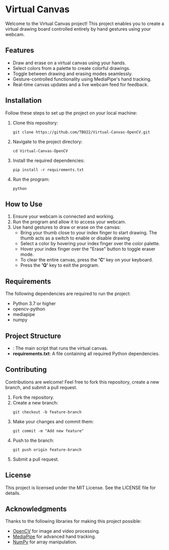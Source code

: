 <!DOCTYPE html>
<html lang="en">
<head>
    <meta charset="UTF-8">
    <meta name="viewport" content="width=device-width, initial-scale=1.0">
</head>
<body>
    <h1>Virtual Canvas</h1>
    <p>
        Welcome to the Virtual Canvas project! This project enables you to create a virtual drawing board controlled entirely by hand gestures using your webcam.
    </p>
    <h2>Features</h2>
    <ul>
        <li>Draw and erase on a virtual canvas using your hands.</li>
        <li>Select colors from a palette to create colorful drawings.</li>
        <li>Toggle between drawing and erasing modes seamlessly.</li>
        <li>Gesture-controlled functionality using MediaPipe's hand tracking.</li>
        <li>Real-time canvas updates and a live webcam feed for feedback.</li>
    </ul>
    <h2>Installation</h2>
    <p>Follow these steps to set up the project on your local machine:</p>
    <ol>
        <li>Clone this repository:</li>
        <pre><code>git clone https://github.com/TBO22/Virtual-Canvas-OpenCV.git</code></pre>
        <li>Navigate to the project directory:</li>
        <pre><code>cd Virtual-Canvas-OpenCV</code></pre>
        <li>Install the required dependencies:</li>
        <pre><code>pip install -r requirements.txt</code></pre>
        <li>Run the program:</li>
        <pre><code>python </code></pre>
    </ol>
    <h2>How to Use</h2>
    <ol>
        <li>Ensure your webcam is connected and working.</li>
        <li>Run the program and allow it to access your webcam.</li>
        <li>Use hand gestures to draw or erase on the canvas:
            <ul>
                <li>Bring your thumb close to your index finger to start drawing. The thumb acts as a switch to enable or disable drawing</li>
                <li>Select a color by hovering your index finger over the color palette.</li>
                <li>Hover your index finger over the "Erase" button to toggle eraser mode.</li>
                <li>To clear the entire canvas, press the <strong>'C'</strong> key on your keyboard.</li>
                <li>Press the <strong>'Q'</strong> key to exit the program.</li>
            </ul>
        </li>
    </ol>
    <h2>Requirements</h2>
    <p>The following dependencies are required to run the project:</p>
    <ul>
        <li>Python 3.7 or higher</li>
        <li>opencv-python</li>
        <li>mediapipe</li>
        <li>numpy</li>
    </ul>
    <h2>Project Structure</h2>
    <ul>
        <li><strong></strong>: The main script that runs the virtual canvas.</li>
        <li><strong>requirements.txt</strong>: A file containing all required Python dependencies.</li>
    </ul>
    <h2>Contributing</h2>
    <p>Contributions are welcome! Feel free to fork this repository, create a new branch, and submit a pull request.</p>
    <ol>
        <li>Fork the repository.</li>
        <li>Create a new branch:</li>
        <pre><code>git checkout -b feature-branch</code></pre>
        <li>Make your changes and commit them:</li>
        <pre><code>git commit -m "Add new feature"</code></pre>
        <li>Push to the branch:</li>
        <pre><code>git push origin feature-branch</code></pre>
        <li>Submit a pull request.</li>
    </ol>
    <h2>License</h2>
    <p>This project is licensed under the MIT License. See the LICENSE file for details.</p>
    <h2>Acknowledgments</h2>
    <p>Thanks to the following libraries for making this project possible:</p>
    <ul>
        <li><a href="https://opencv.org/">OpenCV</a> for image and video processing.</li>
        <li><a href="https://mediapipe.dev/">MediaPipe</a> for advanced hand tracking.</li>
        <li><a href="https://numpy.org/">NumPy</a> for array manipulation.</li>
    </ul>
</body>
</html>

